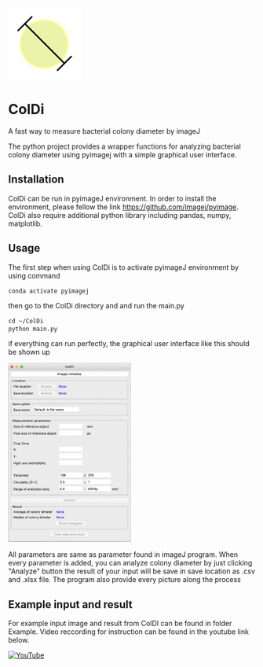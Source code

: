 <img src="https://github.com/PandoraArc/ColDi/blob/main/ColDi/ColDi_logo.png" width="150">

# ColDi
A fast way to measure bacterial colony diameter by imageJ


The python project provides a wrapper functions for analyzing bacterial colony diameter using pyimagej with a simple graphical user interface.

## Installation
ColDi can be run in pyimageJ environment. In order to install the environment, please fellow the link https://github.com/imagej/pyimage.
ColDi also require additional python library including pandas, numpy, matplotlib.


## Usage
The first step when using ColDi is to activate pyimageJ environment by using command 

```
conda activate pyimagej
```

then go to the ColDi directory and and run the main.py

```
cd ~/ColDi
python main.py
```
if everything can run perfectly, the graphical user interface like this should be shown up

<img src="https://github.com/PandoraArc/ColDi/blob/main/ColDi_userinterface.png" width="250">

All parameters are same as parameter found in imageJ program. When every parameter is added, you can analyze colony diameter by just clicking "Analyze" button
the result of your input will be save in save location as .csv and .xlsx file. The program also provide every picture along the process

## Example input and result

For example input image and result from ColDI can be found in folder Example. Video reccording for instruction can be found in the youtube link below.

[![YouTube](https://img.shields.io/static/v1.svg?logo=youtube&label=YouTube&message=click%20here&color=red)](https://www.youtube.com/watch?v=cgYBiOsy77g&t=2s)
